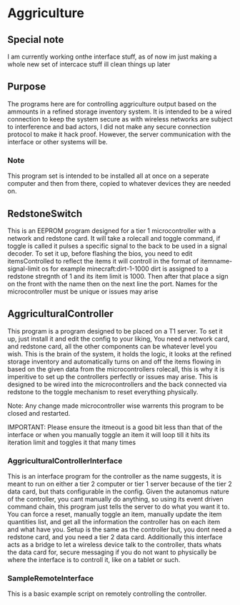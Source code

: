 # Aggriculture

## Special note
I am currently working onthe interface stuff, as of now im just making a whole new set of intercace stuff ill clean things up later

## Purpose
The programs here are for controlling aggriculture output based on the ammounts in a refined storage
inventory system. It is intended to be a wired connection to keep the system secure as with wireless
networks are subject to interference and bad actors, I did not make any secure connection protocol to
make it hack proof. However, the server communication with the interface or other systems will be.

### Note
This program set is intended to be installed all at once on a seperate computer and then from there,
copied to whatever devices they are needed on.

## RedstoneSwitch
This is an EEPROM program designed for a tier 1 microcontroller with a network and redstone card.
It will take a rolecall and toggle command, if toggle is called it pulses a specific signal to the
back to be used in a signal decoder. To set it up, before flashing the bios, you need to edit
itemsControlled to reflect the items it will controll in the format of itemname-signal-limit os
for example minecraft:dirt-1-1000 dirt is assigned to a redstone stregnth of 1 and its item limit is
1000. Then after that place a sign on the front with the name then on the next line the port.
Names for the microcontroller must be unique or issues may arise

## AggriculturalController
This program is a program designed to be placed on a T1 server. To set it up, just install it
and edit the config to your liking, You need a network card, and redstone card, all
the other components can be whatever level you wish. This is the brain of the system, it holds the
logic, it looks at the refined storage inventory and automatically turns on and off the items flowing
in based on the given data from the microcontrollers rolecall, this is why it is imperitive to set up
the controllers perfectly or issues may arise. This is designed to be wired into the microcontrollers
and the back connected via redstone to the toggle mechanism to reset everything physically.

Note: Any change made microcontroller wise warrents this program to be closed and restarted.

IMPORTANT: Please ensure the itmeout is a good bit less than that of the interface or when you
manually toggle an item it will loop till it hits its iteration limit and toggles it that many times

### AggriculturalControllerInterface
This is an interface program for the controller as the name suggests, it is meant to run on either a
tier 2 computer or tier 1 server because of the tier 2 data card, but thats configurable in the config.
Given the autanomus nature of the controller, you cant manually do anything, so using its event driven
command chain, this program just tells the server to do what you want it to. You can force a reset,
manually toggle an item, manually update the item quantities list, and get all the information the
controller has on each item and what have you. Setup is the same as the controller but, you dont need
a redstone card, and you need a tier 2 data card. Additionally this interface acts as a bridge to let
a wireless device talk to the controller, thats whats the data card for, secure messaging if you do
not want to physically be where the interface is to controll it, like on a tablet or such.

### SampleRemoteInterface
This is a basic example script on remotely controlling the controller.